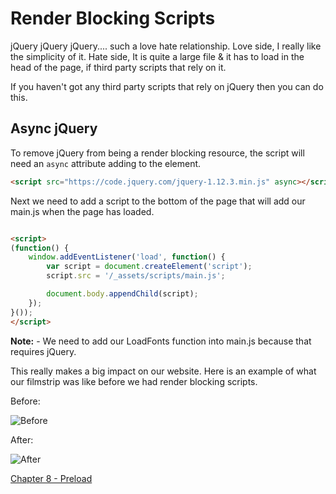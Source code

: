 # Render Blocking Scripts
jQuery jQuery jQuery.... such a love hate relationship. Love side, I really like the simplicity of it. Hate side, It is quite a large file & it has to load in the head of the page, if third party scripts that rely on it.

If you haven't got any third party scripts that rely on jQuery then you can do this.

## Async jQuery

To remove jQuery from being a render blocking resource, the script will need an `async` attribute adding to the element.

```html
<script src="https://code.jquery.com/jquery-1.12.3.min.js" async></script>
```

Next we need to add a script to the bottom of the page that will add our main.js when the page has loaded.

```html

<script>
(function() {
	window.addEventListener('load', function() {
		var script = document.createElement('script');
		script.src = '/_assets/scripts/main.js';

		document.body.appendChild(script);
	});
}());
</script>

```

**Note:** - We need to add our LoadFonts function into main.js because that requires jQuery.

This really makes a big impact on our website. Here is an example of what our filmstrip was like before we had render blocking scripts.

Before:

![Before](https://raw.githubusercontent.com/code-mattclaffey/performance-kit/master/07-render-blocking-scripts/screenshots/render-blocking-scripts-before.png)


After:

![After](https://raw.githubusercontent.com/code-mattclaffey/performance-kit/master/07-render-blocking-scripts/screenshots/render-blocking-scripts-after.png)


[Chapter 8 - Preload](https://github.com/code-mattclaffey/performance-kit/tree/master/08-preload/readme.md)
